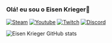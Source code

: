 ### Olá! eu sou o Eisen Krieger🚀
[![Steam](https://img.shields.io/badge/Steam-000000?style=for-the-badge&logo=steam&logoColor=white)](https://steamcommunity.com/id/HypeerGM/)
[![Youtube](https://img.shields.io/badge/YouTube-FF0000?style=for-the-badge&logo=youtube&logoColor=white)](https://www.youtube.com/channel/UCjXBopPQo6-7OaiMbGEvkbQ)
[![Twitch](https://img.shields.io/badge/Twitch-9146FF?style=for-the-badge&logo=twitch&logoColor=white)](https://www.twitch.tv/hypeergm)
[![Discord](https://img.shields.io/badge/Discord-7289DA?style=for-the-badge&logo=discord&logoColor=white)](https://discord.gg/xPDWmkqz)

![Eisen Krieger GitHub stats]([https://github-readme-stats.vercel.app/api?username=hypeergm&show_icons=true&theme=dracula](https://github-readme-stats.vercel.app/api?username=eisenkrieg4r&show_icons=true&theme=dracula))
